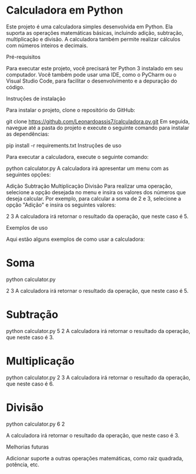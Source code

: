 # Calculadora em Python
Este projeto é uma calculadora simples desenvolvida em Python. Ela suporta as operações matemáticas básicas, incluindo adição, subtração, multiplicação e divisão. A calculadora também permite realizar cálculos com números inteiros e decimais.

Pré-requisitos

Para executar este projeto, você precisará ter Python 3 instalado em seu computador. Você também pode usar uma IDE, como o PyCharm ou o Visual Studio Code, para facilitar o desenvolvimento e a depuração do código.

Instruções de instalação

Para instalar o projeto, clone o repositório do GitHub:

git clone https://github.com/Leonardoassis7/calculadora.py.git
Em seguida, navegue até a pasta do projeto e execute o seguinte comando para instalar as dependências:

pip install -r requirements.txt
Instruções de uso

Para executar a calculadora, execute o seguinte comando:

python calculator.py
A calculadora irá apresentar um menu com as seguintes opções:

Adição
Subtração
Multiplicação
Divisão
Para realizar uma operação, selecione a opção desejada no menu e insira os valores dos números que deseja calcular. Por exemplo, para calcular a soma de 2 e 3, selecione a opção "Adição" e insira os seguintes valores:

2
3
A calculadora irá retornar o resultado da operação, que neste caso é 5.

Exemplos de uso

Aqui estão alguns exemplos de como usar a calculadora:

# Soma
python calculator.py

2
3
A calculadora irá retornar o resultado da operação, que neste caso é 5.

# Subtração
python calculator.py
5
2
A calculadora irá retornar o resultado da operação, que neste caso é 3.

# Multiplicação
python calculator.py
2
3
A calculadora irá retornar o resultado da operação, que neste caso é 6.

# Divisão
python calculator.py
6
2 

A calculadora irá retornar o resultado da operação, que neste caso é 3.

Melhorias futuras

Adicionar suporte a outras operações matemáticas, como raiz quadrada, potência, etc.
